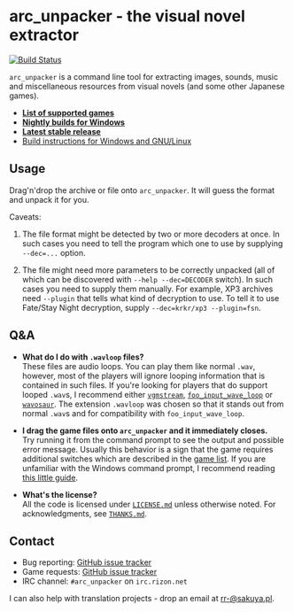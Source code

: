 arc\_unpacker - the visual novel extractor
==========================================

 [![Build Status](https://travis-ci.org/vn-tools/arc_unpacker.svg?branch=master)](https://travis-ci.org/vn-tools/arc_unpacker)

`arc_unpacker` is a command line tool for extracting images, sounds, music and
miscellaneous resources from visual novels (and some other Japanese games).

- [**List of supported
  games**](https://rawgit.com/vn-tools/arc_unpacker/master/GAMELIST.htm)
- [**Nightly builds for Windows**](http://tmp.sakuya.pl/au/)
- [**Latest stable
  release**](https://github.com/vn-tools/arc_unpacker/releases)
- [Build instructions for Windows and
  GNU/Linux](https://github.com/vn-tools/arc_unpacker/blob/master/BUILD.md)

## Usage

Drag'n'drop the archive or file onto `arc_unpacker`. It will guess the format
and unpack it for you.

Caveats:

1. The file format might be detected by two or more decoders at once. In such
   cases you need to tell the program which one to use by supplying `--dec=...`
   option.

2. The file might need more parameters to be correctly unpacked (all of which
   can be discovered with `--help --dec=DECODER` switch). In such cases you
   need to supply them manually. For example, XP3 archives need `--plugin` that
   tells what kind of decryption to use. To tell it to use Fate/Stay Night
   decryption, supply `--dec=krkr/xp3 --plugin=fsn`.

## Q&A

- **What do I do with `.wavloop` files?**  
  These files are audio loops. You can play them like normal `.wav`,
  however, most of the players will ignore looping information that is
  contained in such files. If you're looking for players that do support looped
  `.wav`s, I recommend either
  [`vgmstream`](https://github.com/kode54/vgmstream/),
  [`foo_input_wave_loop`](http://www.slemanique.com/software/foo_input_wave_loop.html)
  or [`wavosaur`](http://www.wavosaur.com/). The extension `.wavloop` was
  chosen so that it stands out from normal `.wav`s and for compatibility with
  `foo_input_wave_loop`.

- **I drag the game files onto `arc_unpacker` and it immediately closes.**  
  Try running it from the command prompt to see the output and possible error
  message. Usually this behavior is a sign that the game requires additional
  switches which are described in the [game
  list](https://rawgit.com/vn-tools/arc_unpacker/master/GAMELIST.htm). If you
  are unfamiliar with the Windows command prompt, I recommend reading [this
  little
  guide](http://www.codejacked.com/a-beginners-guide-to-the-command-prompt/).

- **What's the license?**  
  All the code is licensed under
  [`LICENSE.md`](https://github.com/vn-tools/arc_unpacker/blob/master/LICENSE.md)
  unless otherwise noted. For acknowledgments, see
  [`THANKS.md`](https://github.com/vn-tools/arc_unpacker/blob/master/THANKS.md).

## Contact

- Bug reporting: [GitHub issue
  tracker](https://github.com/vn-tools/arc_unpacker/issues)
- Game requests: [GitHub issue
  tracker](https://github.com/vn-tools/arc_unpacker/issues)
- IRC channel: `#arc_unpacker` on `irc.rizon.net`

I can also help with translation projects - drop an email at rr-@sakuya.pl.
